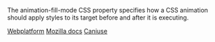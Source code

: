 The animation-fill-mode CSS property specifies how a CSS animation should apply styles to its target before and after it is executing.

[Webplatform](http://docs.webplatform.org/wiki/css/properties/animation-fill-mode "Webplatform")
[Mozilla docs](https://developer.mozilla.org/en-US/docs/Web/CSS/animation-fill-mode "Mozilla")
[Caniuse](http://caniuse.com/#feat=css-animation "Caniuse")